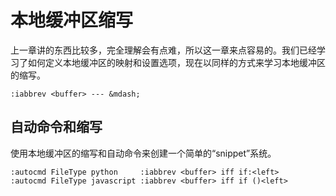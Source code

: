 
本地缓冲区缩写
==========================

上一章讲的东西比较多，完全理解会有点难，所以这一章来点容易的。我们已经学习了如何定义本地缓冲区的映射和设置选项，现在以同样的方式来学习本地缓冲区的缩写。

    :iabbrev <buffer> --- &mdash;

自动命令和缩写
------------------------------

使用本地缓冲区的缩写和自动命令来创建一个简单的“snippet”系统。

    :autocmd FileType python     :iabbrev <buffer> iff if:<left>
    :autocmd FileType javascript :iabbrev <buffer> iff if ()<left>

